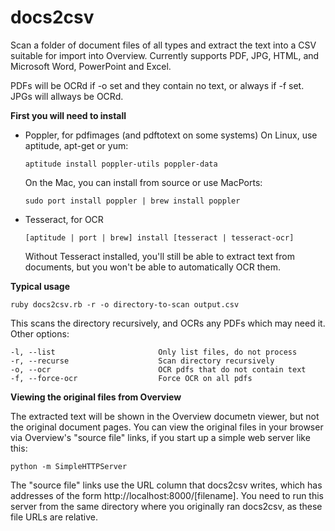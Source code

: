 docs2csv
========

Scan a folder of document files of all types and extract the text into a CSV suitable for import into Overview. Currently supports PDF, JPG, HTML, and Microsoft Word, PowerPoint and Excel. 

PDFs will be OCRd if -o set and they contain no text, or always if -f set. 
JPGs will allways be OCRd.

**First you will need to install**
  - Poppler, for pdfimages (and pdftotext on some systems)
    On Linux, use aptitude, apt-get or yum:

    ```aptitude install poppler-utils poppler-data```

    On the Mac, you can install from source or use MacPorts:

    ```sudo port install poppler | brew install poppler```

  - Tesseract, for OCR

    ```[aptitude | port | brew] install [tesseract | tesseract-ocr]```

    Without Tesseract installed, you'll still be able to extract text from documents, but you won't be able to automatically OCR them.

**Typical usage** 

    ruby docs2csv.rb -r -o directory-to-scan output.csv
    
This scans the directory recursively, and OCRs any PDFs which may need it. Other options:

    -l, --list                       Only list files, do not process
    -r, --recurse                    Scan directory recursively
    -o, --ocr                        OCR pdfs that do not contain text
    -f, --force-ocr                  Force OCR on all pdfs


**Viewing the original files from Overview**

The extracted text will be shown in the Overview documetn viewer, but not the original document pages. You can view the original files in your browser via Overview's "source file" links, if you start up a simple web server like this:

    python -m SimpleHTTPServer

The "source file" links use the URL column that docs2csv writes, which has addresses of the form  http://localhost:8000/[filename]. You need to run this server from the same directory where you originally ran docs2csv, as these file URLs are relative.

